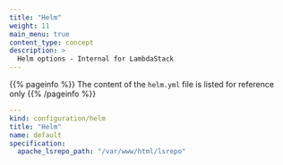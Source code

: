 ```yaml
---
title: "Helm"
weight: 11
main_menu: true
content_type: concept
description: >
  Helm options - Internal for LambdaStack
---
```


{{% pageinfo %}}
The content of the `helm.yml` file is listed for reference only
{{% /pageinfo %}}

```yaml
---
kind: configuration/helm
title: "Helm"
name: default
specification:
  apache_lsrepo_path: "/var/www/html/lsrepo"

```
